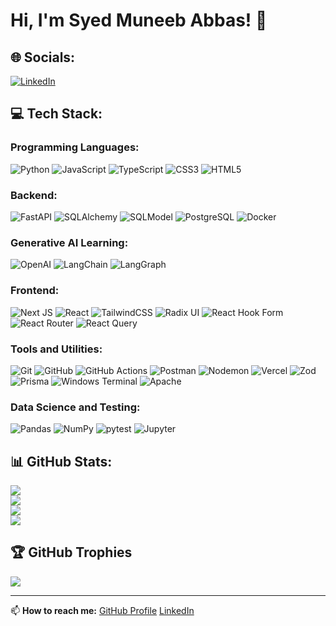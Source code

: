 # Hi, I'm Syed Muneeb Abbas! 👋

## 🌐 Socials:
[![LinkedIn](https://img.shields.io/badge/LinkedIn-%230077B5.svg?logo=linkedin&logoColor=white)](https://www.linkedin.com/in/syed-muneeb-abbas-753042290?utm_source=share&utm_campaign=share_via&utm_content=profile&utm_medium=android_app) 

## 💻 Tech Stack:

### Programming Languages:
![Python](https://img.shields.io/badge/python-%2314354C.svg?style=plastic&logo=python&logoColor=white)
![JavaScript](https://img.shields.io/badge/javascript-%23323330.svg?style=plastic&logo=javascript&logoColor=%23F7DF1E)
![TypeScript](https://img.shields.io/badge/typescript-%23007ACC.svg?style=plastic&logo=typescript&logoColor=white)
![CSS3](https://img.shields.io/badge/css3-%231572B6.svg?style=plastic&logo=css3&logoColor=white)
![HTML5](https://img.shields.io/badge/html5-%23E34F26.svg?style=plastic&logo=html5&logoColor=white)

### Backend:
![FastAPI](https://img.shields.io/badge/fastapi-%2300C7B7.svg?style=plastic&logo=fastapi&logoColor=white)
![SQLAlchemy](https://img.shields.io/badge/sqlalchemy-%23f06060.svg?style=plastic&logo=sqlalchemy&logoColor=white)
![SQLModel](https://img.shields.io/badge/sqlmodel-%230074d0.svg?style=plastic&logo=sqlmodel&logoColor=white)
![PostgreSQL](https://img.shields.io/badge/postgresql-%23316192.svg?style=plastic&logo=postgresql&logoColor=white)
![Docker](https://img.shields.io/badge/docker-%230db7ed.svg?style=plastic&logo=docker&logoColor=white)

### Generative AI Learning:
![OpenAI](https://img.shields.io/badge/OpenAI-%23000000.svg?style=plastic&logo=openai&logoColor=white)
![LangChain](https://img.shields.io/badge/LangChain-%230072b1.svg?style=plastic&logo=langchain&logoColor=white)
![LangGraph](https://img.shields.io/badge/LangGraph-%23ff8000.svg?style=plastic&logo=langgraph&logoColor=white)

### Frontend:
![Next JS](https://img.shields.io/badge/Next-black?style=plastic&logo=next.js&logoColor=white)
![React](https://img.shields.io/badge/react-%2320232a.svg?style=plastic&logo=react&logoColor=%2361DAFB)
![TailwindCSS](https://img.shields.io/badge/tailwindcss-%2338B2AC.svg?style=plastic&logo=tailwind-css&logoColor=white)
![Radix UI](https://img.shields.io/badge/radix%20ui-161618.svg?style=plastic&logo=radix-ui&logoColor=white)
![React Hook Form](https://img.shields.io/badge/React%20Hook%20Form-%23EC5990.svg?style=plastic&logo=reacthookform&logoColor=white)
![React Router](https://img.shields.io/badge/React_Router-CA4245?style=plastic&logo=react-router&logoColor=white)
![React Query](https://img.shields.io/badge/-React%20Query-FF4154?style=plastic&logo=react%20query&logoColor=white)

### Tools and Utilities:
![Git](https://img.shields.io/badge/git-%23F05033.svg?style=plastic&logo=git&logoColor=white)
![GitHub](https://img.shields.io/badge/github-%23121011.svg?style=plastic&logo=github&logoColor=white)
![GitHub Actions](https://img.shields.io/badge/github%20actions-%232671E5.svg?style=plastic&logo=githubactions&logoColor=white)
![Postman](https://img.shields.io/badge/Postman-FF6C37?style=plastic&logo=postman&logoColor=white)
![Nodemon](https://img.shields.io/badge/NODEMON-%23323330.svg?style=plastic&logo=nodemon&logoColor=%BBDEAD)
![Vercel](https://img.shields.io/badge/vercel-%23000000.svg?style=plastic&logo=vercel&logoColor=white)
![Zod](https://img.shields.io/badge/zod-%233068b7.svg?style=plastic&logo=zod&logoColor=white)
![Prisma](https://img.shields.io/badge/Prisma-3982CE?style=plastic&logo=Prisma&logoColor=white)
![Windows Terminal](https://img.shields.io/badge/Windows%20Terminal-%234D4D4D.svg?style=plastic&logo=windows-terminal&logoColor=white)
![Apache](https://img.shields.io/badge/apache-%23D42029.svg?style=plastic&logo=apache&logoColor=white)

### Data Science and Testing:
![Pandas](https://img.shields.io/badge/pandas-%23150458.svg?style=plastic&logo=pandas&logoColor=white)
![NumPy](https://img.shields.io/badge/numpy-%23013243.svg?style=plastic&logo=numpy&logoColor=white)
![pytest](https://img.shields.io/badge/pytest-%23150458.svg?style=plastic&logo=pytest&logoColor=white)
![Jupyter](https://img.shields.io/badge/jupyter-%23F37626.svg?style=plastic&logo=jupyter&logoColor=white)


## 📊 GitHub Stats:
![](https://img.shields.io/badge/Profile_Views-9593-blue)<br/>
![](https://github-readme-stats.vercel.app/api?username=syedmuneeb321&theme=tokyonight&hide_border=false&include_all_commits=true&count_private=false)<br/>
![](https://github-readme-streak-stats.herokuapp.com/?user=syedmuneeb321&theme=tokyonight&hide_border=false)<br/>
![](https://github-readme-stats.vercel.app/api/top-langs/?username=syedmuneeb321&theme=tokyonight&hide_border=false&include_all_commits=true&count_private=false&layout=compact)

## 🏆 GitHub Trophies
![](https://github-profile-trophy.vercel.app/?username=syedmuneeb321&theme=discord_old_blurple&no-frame=true&no-bg=true&margin-w=4)

---

📫 **How to reach me:**
[GitHub Profile](https://github.com/syedmuneeb321/syedmuneeb321)
[LinkedIn](https://www.linkedin.com/in/syed-muneeb-abbas-753042290?utm_source=share&utm_campaign=share_via&utm_content=profile&utm_medium=android_app)
